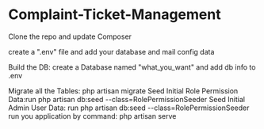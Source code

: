 # Complaint-Ticket-Management
Clone the repo
and
update Composer

create a ".env" file and add your database and mail config data

Build the DB: create a Database named "what_you_want" and add db info to .env

Migrate all the Tables: php artisan migrate
Seed Initial Role Permission  Data:run
php artisan db:seed --class=RolePermissionSeeder
Seed Initial Admin User Data: run
php artisan db:seed --class=RolePermissionSeeder
run you application by command:
php artisan serve

